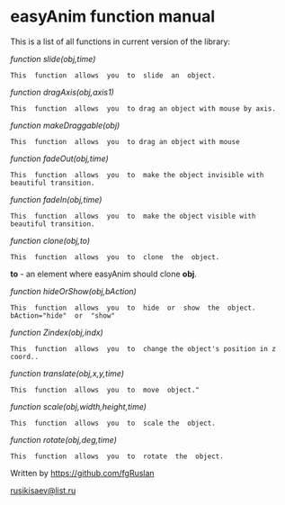 # easyAnim  function  manual

This  is  a  list  of  all  functions  in  current  version  of  the  library:

*function slide(obj,time)*
```
This  function  allows  you  to  slide  an  object.
```

*function dragAxis(obj,axis1)*
```
This  function  allows  you  to drag an object with mouse by axis.
```

*function makeDraggable(obj)*
```
This  function  allows  you  to drag an object with mouse
```

*function fadeOut(obj,time)*
```
This  function  allows  you  to  make the object invisible with beautiful transition.
```

*function fadeIn(obj,time)*
```
This  function  allows  you  to  make the object visible with beautiful transition.
```

*function clone(obj,to)*
```
This  function  allows  you  to  clone  the  object.
```
**to** - an  element  where  easyAnim  should  clone  **obj**.


*function hideOrShow(obj,bAction)*
```
This  function  allows  you  to  hide  or  show  the  object.
bAction="hide"  or  "show"
```

*function Zindex(obj,indx)*
```
This  function  allows  you  to  change the object's position in z coord..
```
*function translate(obj,x,y,time)*
```
This  function  allows  you  to  move  object."
```

*function scale(obj,width,height,time)*
```
This  function  allows  you  to  scale the  object.
```

*function rotate(obj,deg,time)*
```
This  function  allows  you  to  rotate  the  object.
```

Written  by  https://github.com/fgRuslan

rusikisaev@list.ru
